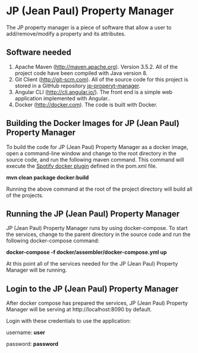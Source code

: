 # JP (Jean Paul) Property Manager

The JP property manager is a piece of software that allow a user to add/remove/modify a property and its attributes.

## Software needed
1.	Apache Maven (http://maven.apache.org). Version 3.5.2. All of the project code have been compiled with Java version 8.
2.	Git Client (http://git-scm.com). All of the source code for this project is stored in a GitHub repository [jp-properyt-manager](https://github.com/dmrlvnt/jp-property-manager.git).
3.	Angular CLI (http://cli.angular.io/). The front end is a simple web application implemented with Angular..
4.	Docker (http://docker.com). The code is built with Docker.

## Building the Docker Images for JP (Jean Paul) Property Manager
To build the code for JP (Jean Paul) Property Manager as a docker image, open a command-line window and change to the root directory in the source code, 
and run the following maven command. This command will execute the [Spotify docker plugin](https://github.com/spotify/docker-maven-plugin) defined in the pom.xml file.  

   **mvn clean package docker:build**

Running the above command at the root of the project directory will build all of the projects.

## Running the JP (Jean Paul) Property Manager
JP (Jean Paul) Property Manager runs by using docker-compose. To start the services, change to the 
parent directory in the source code and run the following docker-compose command:

   **docker-compose -f docker/assembler/docker-compose.yml up**

At this point all of the services needed for the JP (Jean Paul) Property Manager will be running.

## Login to the JP (Jean Paul) Property Manager
After docker compose has prepared the services, JP (Jean Paul) Property Manager will be serving at http://localhost:8090 by default.

Login with these credentials to use the application:

username: **user**

password: **password**